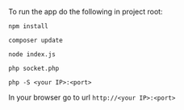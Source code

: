 To run the app do the following in project root:
```
npm install

composer update

node index.js

php socket.php

php -S <your IP>:<port>
```

In your browser go to url `http://<your IP>:<port>`
